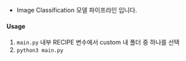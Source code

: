 - Image Classification 모델 파이프라인 입니다.  

#### Usage

1. `main.py` 내부 RECIPE 변수에서 custom 내 폴더 중 하나를 선택
2. `python3 main.py`